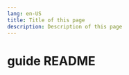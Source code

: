 ```yaml
---
lang: en-US
title: Title of this page
description: Description of this page
---
```


# guide README
